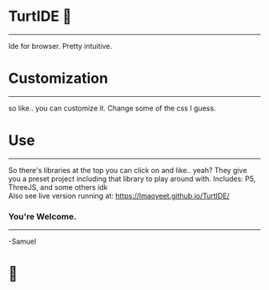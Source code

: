 # TurtIDE :turtle:
-----------------------------

Ide for browser.
Pretty intuitive.

# Customization
-----------------------------

so like.. you can customize it.
Change some of the css I guess.

# Use
-----------------------------
So there's libraries at the top you can click on and like.. yeah?
They give you a preset project including that library to play around with.
Includes: P5, ThreeJS, and some others idk
<br />
Also see live version running at: https://lmaoyeet.github.io/TurtIDE/

### You're Welcome.
-----------------------------
 -Samuel
# :turtle:
